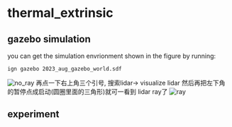 # thermal_extrinsic

## gazebo simulation

you can get the simulation envrionment shown in the figure by running:

```ign gazebo 2023_aug_gazebo_world.sdf ```

![no_ray](https://github.com/allenthreee/thermal_extrinsic/blob/main/gazebo_simulation/extrinsic.png)
再点一下右上角三个引号, 搜索lidar-> visualize lidar
然后再把左下角的暂停点成启动(圆圈里面的三角形)就可一看到 lidar ray了
![ray](https://github.com/allenthreee/thermal_extrinsic/blob/main/gazebo_simulation/extrinsic2.png)

## experiment
